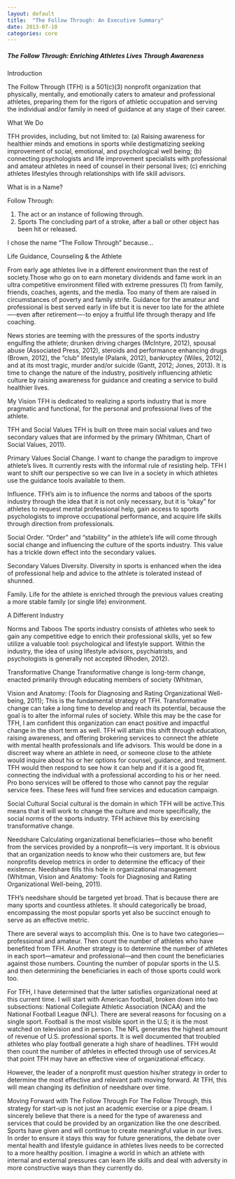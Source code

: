```yaml
--- 
layout: default 
title:  "The Follow Through: An Executive Summary" 
date: 2013-07-10 
categories: core 
---
```



##### The Follow Through: Enriching Athletes Lives Through Awareness

Introduction

The Follow Through (TFH) is a 501(c)(3) nonprofit organization that physically, mentally, and emotionally caters to amateur and professional athletes, preparing them for the rigors of athletic occupation and serving the
individual and/or family in need of guidance at any stage of their career.  

What We Do

TFH provides, including, but not limited to: (a) Raising awareness for healthier minds and emotions in sports while destigmatizing seeking improvement of social, emotional, and psychological well being; (b) connecting psychologists and life improvement specialists with professional and amateur athletes in need of counsel in their personal lives; (c) enriching athletes lifestyles through relationships with life skill advisors.

What is in a Name? 

Follow Through: 
1. The act or an instance of following through.
2. Sports The concluding part of a stroke, after a ball or other object has been hit or released.

I chose the name “The Follow Through” because...  

Life Guidance, Counseling & the Athlete  

From early age athletes live in a different environment than the rest of society.Those who go on to earn monetary dividends and fame work in an ultra competitive environment filled with extreme pressures (1) from family, friends, coaches, agents, and the media. Too many of them are raised in circumstances of poverty and family strife. Guidance for the amateur and professional is best served early in life but it is never too late for the athlete—-even after retirement—-to enjoy a fruitful life through therapy and life coaching.

News stories are teeming with the pressures of the sports industry engulfing the athlete; drunken driving charges (McIntyre, 2012), spousal abuse (Associated Press, 2012), steroids and performance enhancing drugs (Brown, 2012), the “club” lifestyle (Palank, 2012), bankruptcy (Wiles, 2012), and at its most tragic, murder and/or suicide (Gantt, 2012; Jones, 2013). It is time to change the nature of the industry, positively influencing athletic culture by raising awareness for guidance and creating a service to build healthier lives.

My Vision 
TFH is dedicated to realizing a sports industry that is more pragmatic and functional, for the personal and professional lives of the athlete.

TFH and Social Values 
TFH is built on three main social values and two
secondary values that are informed by the primary (Whitman, Chart of Social Values, 2011).

Primary Values 
Social Change. I want to change the paradigm to improve
athlete’s lives. It currently rests with the informal rule of resisting help. TFH I want to shift our perspective so we can live in a society in which athletes use the guidance tools available to them.

Influence. TFH’s aim is to influence the norms and taboos of the sports industry through the idea that it is not only necessary, but it is “okay” for athletes to request mental professional help, gain access to sports psychologists to improve occupational performance, and acquire life skills through direction from professionals.

Social Order. “Order” and “stability” in the athlete’s life will come through social change and influencing the culture of the sports industry. This value has a trickle down effect into the secondary values.

Secondary Values Diversity. Diversity in sports is enhanced when the idea of professional help and advice to the athlete is tolerated instead of shunned.

Family. Life for the athlete is enriched through the previous values creating a more stable family (or single life) environment.

A Different Industry 

Norms and Taboos 
The sports industry consists of athletes who seek to gain any competitive edge to enrich their professional skills, yet so few utilize a valuable tool: psychological and lifestyle support. Within the industry, the idea of using lifestyle advisors, psychiatrists, and psychologists is generally not accepted (Rhoden, 2012).

Transformative Change 
Transformative change is long-term change, enacted primarily through educating members of society (Whitman, 

Vision and Anatomy:
(Tools for Diagnosing and Rating Organizational Well-being, 2011); 
This is the fundamental strategy of TFH. Transformative change can take a long time to develop and reach its potential, because the goal is to alter the informal rules of society. While this may be the case for TFH, I am confident this organization can enact positive and impactful change in the short term as well. TFH will attain this shift through education, raising awareness, and offering brokering services to connect the athlete with mental health professionals and life advisors. This would be done in a discreet way where an athlete in need, or someone close to the athlete would inquire about his or her options for counsel, guidance, and treatment. TFH would then respond to see how it can help and if it is a good fit, connecting the individual with a professional according to his or her need. Pro bono services will be offered to those who cannot pay the regular service fees. These fees will fund free services and education campaign.

Social Cultural 
Social cultural is the domain in which TFH will be active.This means that it will work to change the culture and more specifically, the social norms of the sports industry. TFH achieve this by exercising transformative change.

Needshare 
Calculating organizational beneficiaries—those who benefit from the services provided by a nonprofit—is very important. It is obvious that an organization needs to know who their customers are, but few nonprofits develop metrics in order to determine the efficacy of their existence. Needshare fills this hole in organizational management (Whitman, Vision and Anatomy: Tools for Diagnosing and Rating Organizational Well-being, 2011).

TFH’s needshare should be targeted yet broad. That is because there are many sports and countless athletes. It should categorically be broad, encompassing the most popular sports yet also be succinct enough to serve as an effective metric.

There are several ways to accomplish this. One is to have two categories—professional and amateur. Then count the number of athletes who have benefited from TFH. Another strategy is to determine the number of athletes in each sport—amateur and professional—and then count the beneficiaries against those numbers. Counting the number of popular sports in the U.S. and then determining the beneficiaries in each of those sports could
work too.     

For TFH, I have determined that the latter satisfies organizational need at this current time. I will start with American football, broken down into two subsections: National Collegiate Athletic Association (NCAA) and the National Football League (NFL). There are several reasons for focusing on a single sport. Football is the most visible sport in the U.S; it is the most watched on television and in person. The NFL generates the highest amount of revenue of U.S. professional sports. It is well documented that troubled athletes who play football generate a high share of headlines. TFH would then count the number of athletes in effected through use of services.At that point TFH may have an effective view of organizational efficacy.

However, the leader of a nonprofit must question his/her strategy in order to determine the most effective and relevant path moving forward. At TFH, this will mean changing its definition of needshare over time.

Moving Forward with The Follow Through 
For The Follow Through, this strategy for start-up is not just an academic exercise or a pipe dream. I sincerely believe that there is a need for the type of awareness and services that could be provided by an organization like the one described. Sports have given and will continue to create meaningful value in our lives. In order to ensure it
stays this way for future generations, the debate over mental health and lifestyle guidance in athletes lives needs to be corrected to a more healthy position. I imagine a world in which an athlete with internal and external pressures can learn life skills and deal with adversity in more constructive ways than they currently do.
